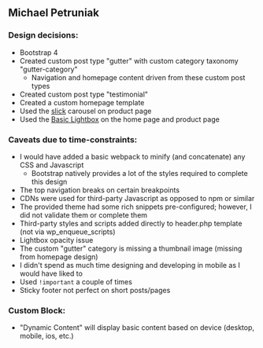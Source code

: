 ## Michael Petruniak

### Design decisions:

- Bootstrap 4
- Created custom post type "gutter" with custom category taxonomy "gutter-category"
    - Navigation and homepage content driven from these custom post types
- Created custom post type "testimonial"
- Created a custom homepage template
- Used the [slick](https://kenwheeler.github.io/slick/) carousel on product page
- Used the [Basic Lightbox](https://github.com/electerious/basicLightbox) on the home page and product page

### Caveats due to time-constraints:

- I would have added a basic webpack to minify (and concatenate) any CSS and Javascript
    - Bootstrap natively provides a lot of the styles required to complete this design
- The top navigation breaks on certain breakpoints
- CDNs were used for third-party Javascript as opposed to npm or similar
- The provided theme had some rich snippets pre-configured; however, I did not validate them or complete them
- Third-party styles and scripts added directly to header.php template (not via wp_enqueue_scripts)
- Lightbox opacity issue
- The custom "gutter" category is missing a thumbnail image (missing from homepage design)
- I didn't spend as much time designing and developing in mobile as I would have liked to
- Used `!important` a couple of times
- Sticky footer not perfect on short posts/pages

### Custom Block:
- "Dynamic Content" will display basic content based on device (desktop, mobile, ios, etc.)
